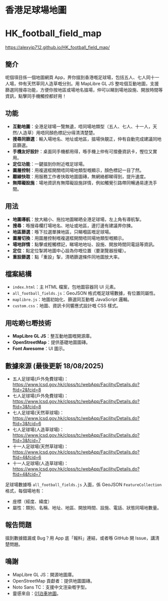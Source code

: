 # 香港足球場地圖
# HK_football_field_map

https://alexyip712.github.io/HK_football_field_map/

## 簡介
呢個項目係一個地圖網頁 App，畀你搵到香港嘅足球場，包括五人、七人同十一人場，仲有天然草同人造草嘅分別。用 MapLibre GL JS 整咗個互動地圖，支援篩選同搜尋功能，方便你按地區或場地名搵場，仲可以睇到場地設施、開放時間等資訊，點擊同手機觸控都好用！

## 功能
- **互動地圖**：全港足球場一覽無遺，唔同場地類型（五人、七人、十一人，天然/人造草）用唔同顏色標記分得清清楚楚。
- **搜尋同篩選**：輸入場地名、地址或地區，搵場快靚正，仲有自動完成建議同地區篩選。
- **手機友好設計**：桌面同手機都用得，喺手機上仲有可摺疊資訊卡，慳位又實用。
- **定位功能**：一鍵搵到你附近嘅足球場。
- **圖層控制**：用複選框開關唔同場地類型嘅顯示，顏色標記一目了然。
- **離線快取**：用服務工作者快取地圖圖磚，無網絡都睇得到，提升速度。
- **無障礙設施**：場地資訊有無障礙設施詳情，例如觸覺引路帶同暢通易達洗手間。

## 用法
- **地圖導航**：放大縮小、拖拉地圖睇晒全港足球場，左上角有導航掣。
- **搜尋**：喺搜尋欄打場地名、地址或地區，邊打邊有建議畀你揀。
- **地區篩選**：喺下拉選單揀地區，只睇嗰區嘅足球場。
- **圖層切換**：用圖層控制嘅複選框開關唔同場地類型嘅顯示。
- **場地詳情**：點擊或輕觸標記，睇場地地址、設施、開放時間同電話等資訊。
- **定位**：點定位掣將地圖中心設為你嘅位置（要瀏覽器授權）。
- **重設篩選**：點「重設」掣，清晒篩選條件同地圖放大率。

## 檔案結構
- `index.html`：主 HTML 檔案，包地圖容器同 UI 元素。
- `all_football_fields.js`：GeoJSON 格式嘅足球場數據，有位置同屬性。
- `maplibre.js`：地圖初始化、篩選同互動嘅 JavaScript 邏輯。
- `custom.css`：地圖、資訊卡同響應式設計嘅 CSS 樣式。

## 用咗啲乜嘢技術
- **MapLibre GL JS**：整互動地圖嘅開源庫。
- **OpenStreetMap**：提供基礎地圖圖磚。
- **Font Awesome**：UI 圖示。

## 數據來源 (最後更新 18/08/2025)
- 五人足球場(戶外免費球場)：https://www.lcsd.gov.hk/clpss/tc/webApp/Facility/Details.do?ftid=2&fcid=8
- 七人足球場(戶外免費球場)：https://www.lcsd.gov.hk/clpss/tc/webApp/Facility/Details.do?ftid=3&fcid=8
- 七人足球場(天然草球場)：https://www.lcsd.gov.hk/clpss/tc/webApp/Facility/Details.do?ftid=3&fcid=6
- 七人足球場(人造草球場)：https://www.lcsd.gov.hk/clpss/tc/webApp/Facility/Details.do?ftid=3&fcid=7
- 十一人足球場(天然草球場)：https://www.lcsd.gov.hk/clpss/tc/webApp/Facility/Details.do?ftid=4&fcid=6
- 十一人足球場(人造草球場)：https://www.lcsd.gov.hk/clpss/tc/webApp/Facility/Details.do?ftid=4&fcid=7<br>

足球場數據喺 `all_football_fields.js` 入面，係 GeoJSON `FeatureCollection` 格式，每個場地有：
- 座標（經度、緯度）
- 屬性：類別、名稱、地址、地區、開放時間、設施、電話、狀態同場地數量。

## 報告問題
搵到數據錯漏或 Bug？用 App 底「報料」連結，或者喺 GitHub 開 Issue，講清楚問題。

## 鳴謝
- MapLibre GL JS：開源地圖庫。
- OpenStreetMap 貢獻者：提供地圖圖磚。
- Noto Sans TC：支援中文渲染嘅字型。
- 靈感來自：<a href="https://github.com/hk01data/carpark">01泊車地圖</a>。


